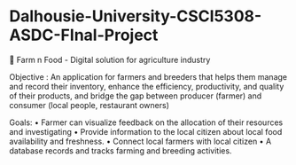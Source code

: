 # Dalhousie-University-CSCI5308-ASDC-FInal-Project

🌾 Farm n Food - Digital solution for agriculture industry

Objective :
An application for farmers and breeders that helps them manage and record their inventory, enhance the efficiency, productivity, and quality of their products, and bridge the gap between producer (farmer) and consumer (local people, restaurant owners)

Goals:
• Farmer can visualize feedback on the allocation of their resources and investigating
• Provide information to the local citizen about local food availability and freshness.
• Connect local farmers with local citizen
• A database records and tracks farming and breeding activities.
